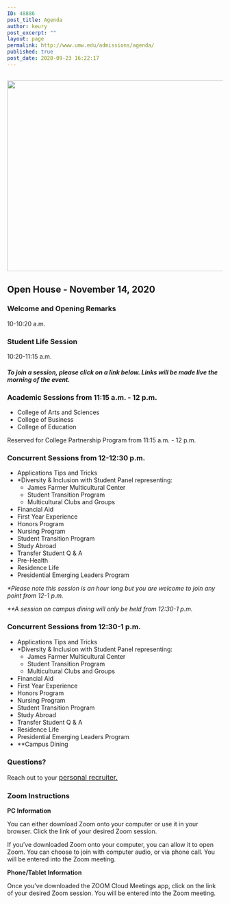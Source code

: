 ```yaml
---
ID: 48886
post_title: Agenda
author: keury
post_excerpt: ""
layout: page
permalink: http://www.umw.edu/admissions/agenda/
published: true
post_date: 2020-09-23 16:22:17
---
```

<h2><img class="aligncenter size-page-feature wp-image-48887" src="http://www.umw.edu/admissions/wp-content/uploads/sites/6/2020/09/Lee-Hall-Sept-2020-1140x460.jpg" alt="" width="1100" height="444" /></h2>
<h2>Open House - November 14, 2020</h2>
<h3><strong>Welcome and Opening Remarks
</strong></h3>
10-10:20 a.m.
<h3><strong>Student Life Session
</strong></h3>
10:20-11:15 a.m.
<h4><em>To join a session, please click on a link below. Links will be made live the morning of the event.  </em></h4>
<h3><strong>Academic Sessions from 11:15 a.m. - 12 p.m.</strong></h3>
<ul>
 	<li>College of Arts and Sciences</li>
 	<li>College of Business</li>
 	<li>College of Education</li>
</ul>
Reserved for College Partnership Program from 11:15 a.m. - 12 p.m.
<h3><strong>Concurrent Sessions from 12-12:30 p.m.</strong></h3>
<ul>
 	<li>Applications Tips and Tricks</li>
 	<li>*Diversity &amp; Inclusion with Student Panel representing:
<ul>
 	<li>James Farmer Multicultural Center</li>
 	<li>Student Transition Program</li>
 	<li>Multicultural Clubs and Groups</li>
</ul>
</li>
 	<li>Financial Aid</li>
 	<li>First Year Experience</li>
 	<li>Honors Program</li>
 	<li>Nursing Program</li>
 	<li>Student Transition Program</li>
 	<li>Study Abroad</li>
 	<li>Transfer Student Q &amp; A</li>
 	<li>Pre-Health</li>
 	<li>Residence Life</li>
 	<li>Presidential Emerging Leaders Program</li>
</ul>
<em>*Please note this session is an hour long but you are welcome to join any point from 12-1 p.m.</em>

<em>**A session on campus dining will only be held from 12:30-1 p.m. </em>
<h3><strong>Concurrent Sessions from 12:30-1 p.m.</strong></h3>
<ul>
 	<li>Applications Tips and Tricks</li>
 	<li>*Diversity &amp; Inclusion with Student Panel representing:
<ul>
 	<li>James Farmer Multicultural Center</li>
 	<li>Student Transition Program</li>
 	<li>Multicultural Clubs and Groups</li>
</ul>
</li>
 	<li>Financial Aid</li>
 	<li>First Year Experience</li>
 	<li>Honors Program</li>
 	<li>Nursing Program</li>
 	<li>Student Transition Program</li>
 	<li>Study Abroad</li>
 	<li>Transfer Student Q &amp; A</li>
 	<li>Residence Life</li>
 	<li>Presidential Emerging Leaders Program</li>
 	<li>**Campus Dining</li>
</ul>
<h3>Questions?</h3>
Reach out to your <a style="font-size: 16px" href="https://www.umw.edu/admissions/meet-us/">personal recruiter.</a>
<h3>Zoom Instructions</h3>
<strong>PC Information</strong>

You can either download Zoom onto your computer or use it in your browser. Click the link of your desired Zoom session.

If you’ve downloaded Zoom onto your computer, you can allow it to open Zoom. You can choose to join with computer audio, or via phone call. You will be entered into the Zoom meeting.

<strong>Phone/Tablet Information</strong>

Once you’ve downloaded the ZOOM Cloud Meetings app, click on the link of your desired Zoom session. You will be entered into the Zoom meeting.